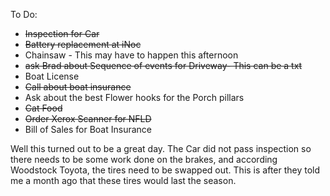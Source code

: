 To Do:
- ~~Inspection for Car~~
- ~~Battery replacement at iNoc~~
- Chainsaw - This may have to happen this afternoon
- ~~ask Brad about Sequence of events for Driveway- This can be a txt~~
- Boat License 
- ~~Call about boat insurance~~
- Ask about the best Flower hooks for the Porch pillars
- ~~Cat Food~~
- ~~Order Xerox Scanner for NFLD~~
- Bill of Sales for Boat Insurance

Well this turned out to be a great day. The Car did not pass inspection so there needs to be some work done on the brakes, and according Woodstock Toyota, the tires need to be swapped out. This is after they told me a month ago that these tires would last the season. 
